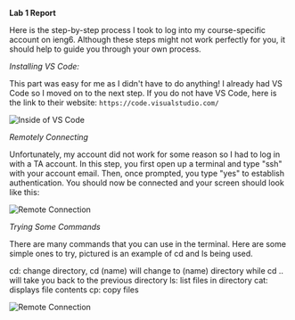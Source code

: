 __Lab 1 Report__

Here is the step-by-step process I took to log into my course-specific account on ieng6. Although these steps might not work perfectly for you, it should help to guide you through your own process.


*Installing VS Code:*

This part was easy for me as I didn't have to do anything! I already had VS Code so I moved on to the next step. If you do not have VS Code, here is the link to their website: ```https://code.visualstudio.com/```

![Inside of VS Code](https://lh3.googleusercontent.com/drive-viewer/AAOQEOSDricR4PKd8NCAYMRW7JY6iUn9Rj60EhgfnJPMjn5TtNS_Wr_IDa5KlMv-7NeiyK9gDITywAV9yzwIges9kJULQhrm=w1920-h853)

*Remotely Connecting*

Unfortunately, my account did not work for some reason so I had to log in with a TA account. In this step, you first open up a terminal and type "ssh" with your account email. Then, once prompted, you type "yes" to establish authentication. You should now be connected and your screen should look like this:

![Remote Connection](https://lh3.googleusercontent.com/drive-viewer/AAOQEOTCIN86eJ6l_csYh0MeXxDEGzVT-xdDGvVXgoteXP_bfebkxu5e5JTnYAukMiQmKKBflit6RMbvzvcw4dbkpdz4hxmA1w=w1920-h853)

*Trying Some Commands*

There are many commands that you can use in the terminal. Here are some simple ones to try, pictured is an example of cd and ls being used.

cd: change directory, cd (name) will change to (name) directory while cd .. will take you back to the previous directory
ls: list files in directory
cat: displays file contents
cp: copy files

![Remote Connection](https://lh3.googleusercontent.com/drive-viewer/AAOQEOTCIN86eJ6l_csYh0MeXxDEGzVT-xdDGvVXgoteXP_bfebkxu5e5JTnYAukMiQmKKBflit6RMbvzvcw4dbkpdz4hxmA1w=w1920-h853)
